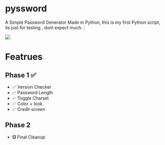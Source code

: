 # pyssword

A Simple Password Generator Made in Python,
this is my first Python script, its just for testing
, dont expect much.
:

 <img src="https://cdn.discordapp.com/attachments/1002237423314534481/1066802269863026769/1example.gif">

# Featrues

## Phase 1 ✅

* ✅ Version Checker 
* ✅ Password Length
* ✅ Toggle Charset
* ✅ Color + look
* ✅ Credit screen

## Phase 2
 
* ❎ Final Cleanup
 
